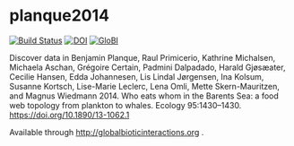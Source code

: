 # planque2014
[![Build Status](https://travis-ci.org/globalbioticinteractions/planque2014.svg)](https://travis-ci.org/globalbioticinteractions/planque2014) [![DOI](https://zenodo.org/badge/41931432.svg)](https://zenodo.org/badge/latestdoi/41931432) [![GloBI](http://api.globalbioticinteractions.org/interaction.svg?accordingTo=globi:globalbioticinteractions/planque2014)](http://globalbioticinteractions.org/?accordingTo=globi:globalbioticinteractions/planque2014)

Discover data in Benjamin Planque, Raul Primicerio, Kathrine Michalsen, Michaela Aschan, Grégoire Certain, Padmini Dalpadado, Harald Gjøsæater, Cecilie Hansen, Edda Johannesen, Lis Lindal Jørgensen, Ina Kolsum, Susanne Kortsch, Lise-Marie Leclerc, Lena Omli, Mette Skern-Mauritzen, and Magnus Wiedmann 2014. Who eats whom in the Barents Sea: a food web topology from plankton to whales. Ecology 95:1430–1430. https://doi.org/10.1890/13-1062.1

Available through http://globalbioticinteractions.org .
